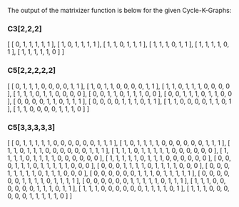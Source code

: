The output of the matrixizer function is below for the given Cycle-K-Graphs:

### C3[2,2,2]
[ [ 0, 1, 1, 1, 1, 1 ],
  [ 1, 0, 1, 1, 1, 1 ],
  [ 1, 1, 0, 1, 1, 1 ],
  [ 1, 1, 1, 0, 1, 1 ],
  [ 1, 1, 1, 1, 0, 1 ],
  [ 1, 1, 1, 1, 1, 0 ] ]

### C5[2,2,2,2,2]
[ [ 0, 1, 1, 1, 0, 0, 0, 0, 1, 1 ],
  [ 1, 0, 1, 1, 0, 0, 0, 0, 1, 1 ],
  [ 1, 1, 0, 1, 1, 1, 0, 0, 0, 0 ],
  [ 1, 1, 1, 0, 1, 1, 0, 0, 0, 0 ],
  [ 0, 0, 1, 1, 0, 1, 1, 1, 0, 0 ],
  [ 0, 0, 1, 1, 1, 0, 1, 1, 0, 0 ],
  [ 0, 0, 0, 0, 1, 1, 0, 1, 1, 1 ],
  [ 0, 0, 0, 0, 1, 1, 1, 0, 1, 1 ],
  [ 1, 1, 0, 0, 0, 0, 1, 1, 0, 1 ],
  [ 1, 1, 0, 0, 0, 0, 1, 1, 1, 0 ] ]

### C5[3,3,3,3,3]
[ [ 0, 1, 1, 1, 1, 1, 0, 0, 0, 0, 0, 0, 1, 1, 1 ],
  [ 1, 0, 1, 1, 1, 1, 0, 0, 0, 0, 0, 0, 1, 1, 1 ],
  [ 1, 1, 0, 1, 1, 1, 0, 0, 0, 0, 0, 0, 1, 1, 1 ],
  [ 1, 1, 1, 0, 1, 1, 1, 1, 1, 0, 0, 0, 0, 0, 0 ],
  [ 1, 1, 1, 1, 0, 1, 1, 1, 1, 0, 0, 0, 0, 0, 0 ],
  [ 1, 1, 1, 1, 1, 0, 1, 1, 1, 0, 0, 0, 0, 0, 0 ],
  [ 0, 0, 0, 1, 1, 1, 0, 1, 1, 1, 1, 1, 0, 0, 0 ],
  [ 0, 0, 0, 1, 1, 1, 1, 0, 1, 1, 1, 1, 0, 0, 0 ],
  [ 0, 0, 0, 1, 1, 1, 1, 1, 0, 1, 1, 1, 0, 0, 0 ],
  [ 0, 0, 0, 0, 0, 0, 1, 1, 1, 0, 1, 1, 1, 1, 1 ],
  [ 0, 0, 0, 0, 0, 0, 1, 1, 1, 1, 0, 1, 1, 1, 1 ],
  [ 0, 0, 0, 0, 0, 0, 1, 1, 1, 1, 1, 0, 1, 1, 1 ],
  [ 1, 1, 1, 0, 0, 0, 0, 0, 0, 1, 1, 1, 0, 1, 1 ],
  [ 1, 1, 1, 0, 0, 0, 0, 0, 0, 1, 1, 1, 1, 0, 1 ],
  [ 1, 1, 1, 0, 0, 0, 0, 0, 0, 1, 1, 1, 1, 1, 0 ] ]

